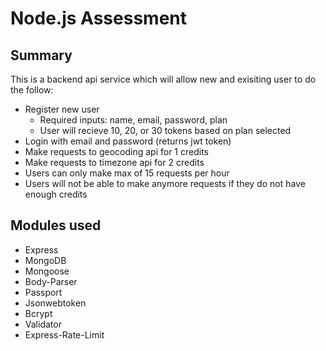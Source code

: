# Node.js Assessment

## Summary
This is a backend api service which will allow new and exisiting user to do the follow:
* Register new user
  * Required inputs: name, email, password, plan
  * User will recieve 10, 20, or 30 tokens based on plan selected
* Login with email and password (returns jwt token)
* Make requests to geocoding api for 1 credits
* Make requests to timezone api for 2 credits
* Users can only make max of 15 requests per hour
* Users will not be able to make anymore requests if they do not have enough credits

## Modules used
* Express
* MongoDB
* Mongoose
* Body-Parser
* Passport
* Jsonwebtoken
* Bcrypt
* Validator
* Express-Rate-Limit

